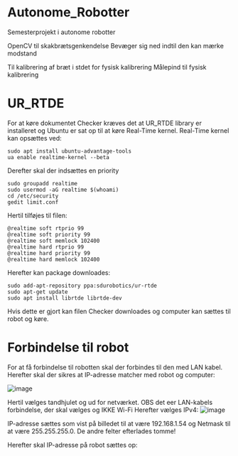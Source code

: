 # Autonome_Robotter
 Semesterprojekt i autonome robotter

OpenCV til skakbrætsgenkendelse
Bevæger sig ned indtil den kan mærke modstand

Til kalibrering af bræt i stdet for fysisk kalibrering
Målepind til fysisk kalibrering 

# UR_RTDE
For at køre dokumentet Checker kræves det at UR_RTDE library er installeret og Ubuntu er sat op til at køre Real-Time kernel.
Real-Time kernel kan opsættes ved:

```
sudo apt install ubuntu-advantage-tools
ua enable realtime-kernel --beta
```
Derefter skal der indsættes en priority
```
sudo groupadd realtime
sudo usermod -aG realtime $(whoami)
cd /etc/security
gedit limit.conf
```
Hertil tilføjes til filen:
```
@realtime soft rtprio 99
@realtime soft priority 99
@realtime soft memlock 102400
@realtime hard rtprio 99
@realtime hard priority 99
@realtime hard memlock 102400
```
Herefter kan package downloades:
```
sudo add-apt-repository ppa:sdurobotics/ur-rtde
sudo apt-get update
sudo apt install librtde librtde-dev
```
Hvis dette er gjort kan filen Checker downloades og computer kan sættes til robot og køre.

# Forbindelse til robot
For at få forbindelse til robotten skal der forbindes til den med LAN kabel. Herefter skal der sikres at IP-adresse matcher med robot og computer:

![image](https://github.com/akmun23/Autonome_Robotter/assets/159116437/ff7ad3fd-7466-4d27-a28c-f5ac45274581)

Hertil vælges tandhjulet og ud for netværket. OBS det eer LAN-kabels forbindelse, der skal vælges og IKKE Wi-Fi
Herefter vælges IPv4:
![image](https://github.com/akmun23/Autonome_Robotter/assets/159116437/e3379016-b6f6-44d7-a719-6da084d37216)

IP-adresse sættes som vist på billedet til at være 192.168.1.54 og Netmask til at være 255.255.255.0. 
De andre felter efterlades tomme!

Herefter skal IP-adresse på robot sættes op:

